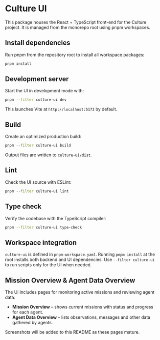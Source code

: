 # Culture UI

This package houses the React + TypeScript front-end for the Culture project. It is managed from the monorepo root using pnpm workspaces.

## Install dependencies

Run pnpm from the repository root to install all workspace packages:

```bash
pnpm install
```

## Development server

Start the UI in development mode with:

```bash
pnpm --filter culture-ui dev
```

This launches Vite at `http://localhost:5173` by default.

## Build

Create an optimized production build:

```bash
pnpm --filter culture-ui build
```

Output files are written to `culture-ui/dist`.

## Lint

Check the UI source with ESLint:

```bash
pnpm --filter culture-ui lint
```

## Type check

Verify the codebase with the TypeScript compiler:

```bash
pnpm --filter culture-ui type-check
```

## Workspace integration

`culture-ui` is defined in `pnpm-workspace.yaml`. Running `pnpm install` at the root installs both backend and UI dependencies. Use `--filter culture-ui` to run scripts only for the UI when needed.

## Mission Overview & Agent Data Overview

The UI includes pages for monitoring active missions and reviewing agent data:

- **Mission Overview** – shows current missions with status and progress for each agent.
- **Agent Data Overview** – lists observations, messages and other data gathered by agents.

Screenshots will be added to this README as these pages mature.
